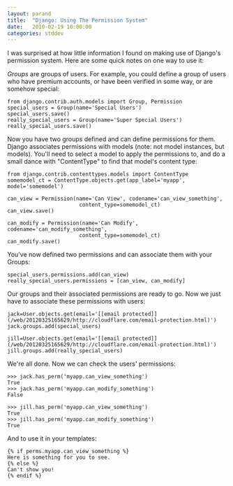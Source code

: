 ```yaml
---
layout: parand
title:  "Django: Using The Permission System"
date:   2010-02-19 10:00:00
categories: stddev
---
```

I was surprised at how little information I found on making use of Django's permission system. Here are some quick notes on one way to use it:

_Groups_ are groups of users. For example, you could define a group of users who have premium accounts, or have been verified in some way, or are somehow special:
    
    
    from django.contrib.auth.models import Group, Permission
    special_users = Group(name='Special Users')
    special_users.save()
    really_special_users = Group(name='Super Special Users')
    really_special_users.save()
    

Now you have two groups defined and can define permissions for them. Django associates permissions with models \(note: not model instances, but models\). You'll need to select a model to apply the permissions to, and do a small dance with "ContentType" to find that model's content type:
    
    
    from django.contrib.contenttypes.models import ContentType
    somemodel_ct = ContentType.objects.get(app_label='myapp', model='somemodel')
    
    can_view = Permission(name='Can View', codename='can_view_something',
                           content_type=somemodel_ct)
    can_view.save()
    
    can_modify = Permission(name='Can Modify', codename='can_modify_something',
                           content_type=somemodel_ct)
    can_modify.save()
    

You've now defined two permissions and can associate them with your Groups:
    
    
    special_users.permissions.add(can_view)
    really_special_users.permissions = [can_view, can_modify]
    

Our groups and their associated permissions are ready to go. Now we just have to associate these permissions with users:
    
    
    jack=User.objects.get(email='[[email protected]](/web/20120325165629/http://cloudflare.com/email-protection.html)')
    jack.groups.add(special_users)
    
    jill=User.objects.get(email='[[email protected]](/web/20120325165629/http://cloudflare.com/email-protection.html)')
    jill.groups.add(really_special_users)
    

We're all done. Now we can check the users' permissions:
    
    
    >>> jack.has_perm('myapp.can_view_something')
    True
    >>> jack.has_perm('myapp.can_modify_something')
    False
    
    >>> jill.has_perm('myapp.can_view_something')
    True
    >>> jill.has_perm('myapp.can_modify_something')
    True
    

And to use it in your templates:
    
    
    {% if perms.myapp.can_view_something %}
    Here is something for you to see.
    {% else %}
    Can't show you!
    {% endif %}
    
